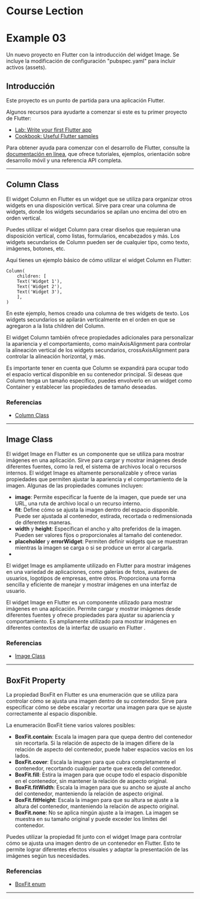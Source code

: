 # Course Lection
# Example 03

Un nuevo proyecto en Flutter con la introducción del widget Image. Se incluye la modificación de configuración "pubspec.yaml" para incluir activos (assets).

## Introducción
Este proyecto es un punto de partida para una aplicación Flutter.

Algunos recursos para ayudarte a comenzar si este es tu primer proyecto de Flutter:

- [Lab: Write your first Flutter app](https://docs.flutter.dev/get-started/codelab)
- [Cookbook: Useful Flutter samples](https://docs.flutter.dev/cookbook)

Para obtener ayuda para comenzar con el desarrollo de Flutter, consulte la [documentación en línea](https://docs.flutter.dev/), que ofrece tutoriales, ejemplos, orientación sobre desarrollo móvil y una referencia API completa.

----

## Column Class

El widget Column en Flutter es un widget que se utiliza para organizar otros widgets en una disposición vertical. Sirve para crear una columna de widgets, donde los widgets secundarios se apilan uno encima del otro en orden vertical.

Puedes utilizar el widget Column para crear diseños que requieran una disposición vertical, como listas, formularios, encabezados y más. Los widgets secundarios de Column pueden ser de cualquier tipo, como texto, imágenes, botones, etc.

Aquí tienes un ejemplo básico de cómo utilizar el widget Column en Flutter:

    Column(
        children: [
        Text('Widget 1'),
        Text('Widget 2'),
        Text('Widget 3'),
        ],
    )
En este ejemplo, hemos creado una columna de tres widgets de texto. Los widgets secundarios se apilarán verticalmente en el orden en que se agregaron a la lista children del Column.

El widget Column también ofrece propiedades adicionales para personalizar la apariencia y el comportamiento, como mainAxisAlignment para controlar la alineación vertical de los widgets secundarios, crossAxisAlignment para controlar la alineación horizontal, y más.

Es importante tener en cuenta que Column se expandirá para ocupar todo el espacio vertical disponible en su contenedor principal. Si deseas que Column tenga un tamaño específico, puedes envolverlo en un widget como Container y establecer las propiedades de tamaño deseadas.

### Referencias
- [Column Class](https://api.flutter.dev/flutter/widgets/Column-class.html)

---

## Image Class

El widget Image en Flutter es un componente que se utiliza para mostrar imágenes en una aplicación. Sirve para cargar y mostrar imágenes desde diferentes fuentes, como la red, el sistema de archivos local o recursos internos.
El widget Image es altamente personalizable y ofrece varias propiedades que permiten ajustar la apariencia y el comportamiento de la imagen. Algunas de las propiedades comunes incluyen:

- __image__: Permite especificar la fuente de la imagen, que puede ser una URL, una ruta de archivo local o un recurso interno.
- __fit__: Define cómo se ajusta la imagen dentro del espacio disponible. Puede ser ajustada al contenedor, estirada, recortada o redimensionada de diferentes maneras.
- __width__ y __height__: Especifican el ancho y alto preferidos de la imagen. Pueden ser valores fijos o proporcionales al tamaño del contenedor.
- __placeholder__ y __errorWidget__: Permiten definir widgets que se muestran mientras la imagen se carga o si se produce un error al cargarla.
- 
El widget Image es ampliamente utilizado en Flutter para mostrar imágenes en una variedad de aplicaciones, como galerías de fotos, avatares de usuarios, logotipos de empresas, entre otros. Proporciona una forma sencilla y eficiente de manejar y mostrar imágenes en una interfaz de usuario.

El widget Image en Flutter es un componente utilizado para mostrar imágenes en una aplicación. Permite cargar y mostrar imágenes desde diferentes fuentes y ofrece propiedades para ajustar su apariencia y comportamiento. Es ampliamente utilizado para mostrar imágenes en diferentes contextos de la interfaz de usuario en Flutter .

### Referencias
- [Image Class](https://api.flutter.dev/flutter/widgets/Image-class.html)

----

## BoxFit Property

La propiedad BoxFit en Flutter es una enumeración que se utiliza para controlar cómo se ajusta una imagen dentro de su contenedor. Sirve para especificar cómo se debe escalar y recortar una imagen para que se ajuste correctamente al espacio disponible.

La enumeración BoxFit tiene varios valores posibles:

- __BoxFit.contain__: Escala la imagen para que quepa dentro del contenedor sin recortarla. Si la relación de aspecto de la imagen difiere de la relación de aspecto del contenedor, puede haber espacios vacíos en los lados.
- __BoxFit.cover__: Escala la imagen para que cubra completamente el contenedor, recortando cualquier parte que exceda del contenedor.
- __BoxFit.fill__: Estira la imagen para que ocupe todo el espacio disponible en el contenedor, sin mantener la relación de aspecto original.
- __BoxFit.fitWidth__: Escala la imagen para que su ancho se ajuste al ancho del contenedor, manteniendo la relación de aspecto original.
- __BoxFit.fitHeight__: Escala la imagen para que su altura se ajuste a la altura del contenedor, manteniendo la relación de aspecto original.
- __BoxFit.none__: No se aplica ningún ajuste a la imagen. La imagen se muestra en su tamaño original y puede exceder los límites del contenedor.

Puedes utilizar la propiedad fit junto con el widget Image para controlar cómo se ajusta una imagen dentro de un contenedor en Flutter. Esto te permite lograr diferentes efectos visuales y adaptar la presentación de las imágenes según tus necesidades.

### Referencias
- [BoxFit enum](https://api.flutter.dev/flutter/painting/BoxFit.html)

---